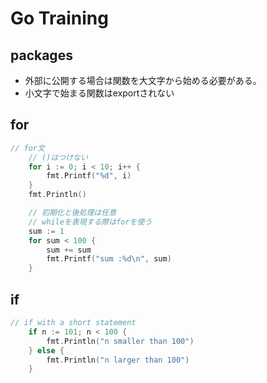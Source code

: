 # Go Training

## packages
- 外部に公開する場合は関数を大文字から始める必要がある。
- 小文字で始まる関数はexportされない

## for

```Go
// for文
	// ()はつけない
	for i := 0; i < 10; i++ {
		fmt.Printf("%d", i)
	}
	fmt.Println()

	// 初期化と後処理は任意
	// whileを表現する際はforを使う
	sum := 1
	for sum < 100 {
		sum += sum
		fmt.Printf("sum :%d\n", sum)
	}
```

## if
```Go
// if with a short statement
	if n := 101; n < 100 {
		fmt.Println("n smaller than 100")
	} else {
		fmt.Println("n larger than 100")
	}
```